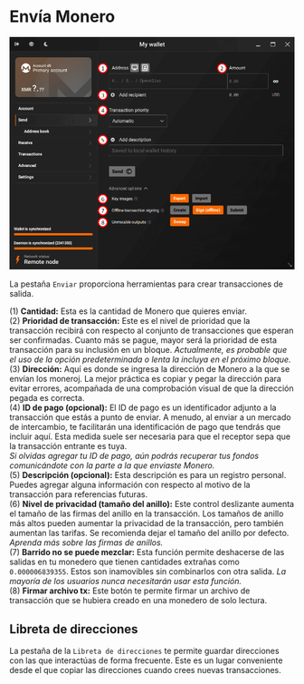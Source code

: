 # Envía Monero

![Pestaña para enviar Monero.](media/black_send.png)

La pestaña `Enviar` proporciona herramientas para crear transacciones de salida.

(1) **Cantidad:** Esta es la cantidad de Monero que quieres enviar.    
(2) **Prioridad de transacción:** Este es el nivel de prioridad que la transacción recibirá con respecto al conjunto de transacciones que esperan ser confirmadas. Cuanto más se pague, mayor será la prioridad de esta transacción para su inclusión en un bloque.
*Actualmente, es probable que el uso de la opción predeterminada o lenta la incluya en el próximo bloque.*    
(3) **Dirección:** Aquí es donde se ingresa la dirección de Monero a la que se envían los moneroj. La mejor práctica es copiar y pegar la dirección para evitar errores, acompañada de una comprobación visual de que la dirección pegada es correcta.    
(4) **ID de pago (opcional):** El ID de pago es un identificador adjunto a la transacción que estás a punto de enviar. A menudo, al enviar a un mercado de intercambio, te facilitarán una identificación de pago que tendrás que incluir aquí. Esta medida suele ser necesaria para que el receptor sepa que la transacción entrante es tuya.    
*Si olvidas agregar tu ID de pago, aún podrás recuperar tus fondos comunicándote con la parte a la que enviaste Monero.*    
(5) **Descripción (opcional):** Esta descripción es para un registro personal. Puedes agregar alguna información con respecto al motivo de la transacción para referencias futuras.    
(6) **Nivel de privacidad (tamaño del anillo):** Este control deslizante aumenta el tamaño de las firmas del anillo en la transacción. Los tamaños de anillo más altos pueden aumentar la privacidad de la transacción, pero también aumentan las tarifas. Se recomienda dejar el tamaño del anillo por defecto.
*Aprenda más sobre las firmas de anillos.*    
(7) **Barrido no se puede mezclar:** Esta función permite deshacerse de las salidas en tu monedero que tienen cantidades extrañas como `0.000006839355`. Estos son inamovibles sin combinarlos con otra salida.
*La mayoría de los usuarios nunca necesitarán usar esta función.*    
(8) **Firmar archivo tx:** Este botón te permite firmar un archivo de transacción que se hubiera creado en una monedero de solo lectura. 

## Libreta de direcciones

La pestaña de la `Libreta de direcciones` te permite guardar direcciones con las que interactúas de forma frecuente. Este es un lugar conveniente desde el que copiar las direcciones cuando crees nuevas transacciones.


